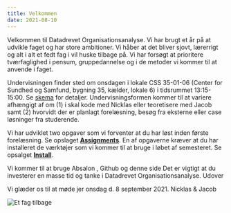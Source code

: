 ```yaml
---
title: Velkommen
date: 2021-08-10
---
```


Velkommen til Datadrevet Organisationsanalyse. Vi har brugt et år på at udvikle faget og har store ambitioner. Vi håber at det bliver sjovt, lærerrigt og alt i alt et fedt fag i vil huske tilbage på. Vi har forsøgt at prioritere tværfaglighed i pensum, gruppedannelse og i de metoder vi kommer til at anvende i faget. 

Undervisningen finder sted om onsdagen i lokale CSS 35-01-06 (Center for Sundhed og Samfund, bygning 35, kælder, lokale 6) i tidsrummet 13:15-15:00. Se [skema](https://skema.ku.dk/tt/tt.asp?SDB=ku2122&language=EN&folder=Reporting&style=textspreadsheet&type=student+set&idtype=id&id=168932&weeks=1-53&days=1-7&periods=1-68&width=0&height=0&template=SWSCUST+student+set+textspreadsheet) for detaljer. Undervisningsformen kommer til at variere afhængigt af om (1)  i skal kode med Nicklas eller teoretisere med Jacob samt (2) hvorvidt der er planlagt forelæsning, besøg fra eksterne eller case løsninger fra studerende. 

Vi har udviklet two opgaver som vi forventer at du har løst inden første forelæsning. Se opslaget **[Assignments](/post/assignments)**. En af opgaverne kræver at du har installeret de værktøjer som vi kommer til at bruge i løbet af semesteret. Se opsalget **[Install](/post/install)**. 

Vi kommer til at bruge Absalon , Github og denne side 
Det er vigtigt at du investerer en masse tid og tanke i Datadrevet Organisationsanalyse. Udover 


Vi glæder os til at møde jer onsdag d. 8 september 2021.
Nicklas & Jacob

![Et fag tilbage](/image.png)